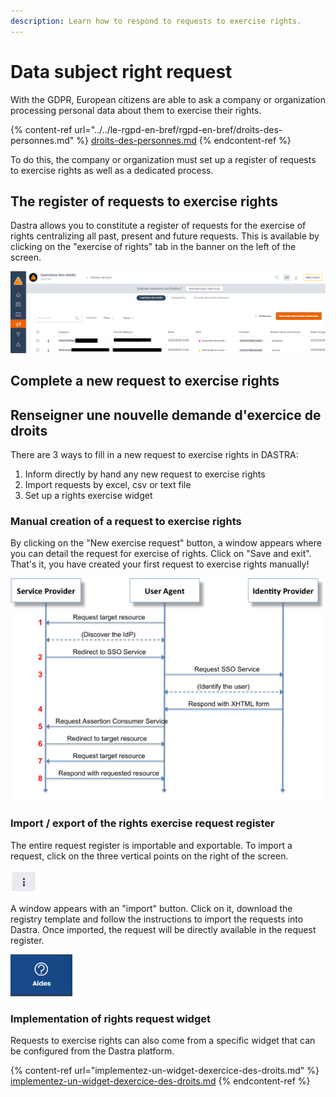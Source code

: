 ```yaml
---
description: Learn how to respond to requests to exercise rights.
---
```


# Data subject right request

With the GDPR, European citizens are able to ask a company or organization processing personal data about them to exercise their rights.

{% content-ref url="../../le-rgpd-en-bref/rgpd-en-bref/droits-des-personnes.md" %}
[droits-des-personnes.md](../../le-rgpd-en-bref/rgpd-en-bref/droits-des-personnes.md)
{% endcontent-ref %}

To do this, the company or organization must set up a register of requests to exercise rights as well as a dedicated process.

## The register of requests to exercise rights

Dastra allows you to constitute a register of requests for the exercise of rights centralizing all past, present and future requests. This is available by clicking on the "exercise of rights" tab in the banner on the left of the screen.

![Rights exercise request register](<../../.gitbook/assets/image (41) (1).png>)

## Complete a new request to exercise rights

## Renseigner une nouvelle demande d'exercice de droits

There are 3 ways to fill in a new request to exercise rights in DASTRA:

1. Inform directly by hand any new request to exercise rights
2. Import requests by excel, csv or text file
3. Set up a rights exercise widget

### Manual creation of a request to exercise rights

By clicking on the "New exercise request" button, a window appears where you can detail the request for exercise of rights. Click on "Save and exit". That's it, you have created your first request to exercise rights manually!

![Details of the request for exercise of rights](<../../.gitbook/assets/image (115).png>)

### Import / export of the rights exercise request register

The entire request register is importable and exportable. To import a request, click on the three vertical points on the right of the screen.

![](<../../.gitbook/assets/image (51).png>)

A window appears with an "import" button. Click on it, download the registry template and follow the instructions to import the requests into Dastra. Once imported, the request will be directly available in the request register.

![Import window for rights exercise request register](<../../.gitbook/assets/image (148).png>)

### Implementation of rights request widget

Requests to exercise rights can also come from a specific widget that can be configured from the Dastra platform.



{% content-ref url="implementez-un-widget-dexercice-des-droits.md" %}
[implementez-un-widget-dexercice-des-droits.md](implementez-un-widget-dexercice-des-droits.md)
{% endcontent-ref %}






